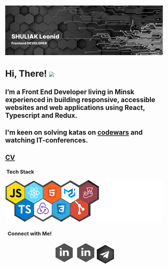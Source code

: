 

![Shuliak Leonid](https://github.com/shuliakleonid/rsschool-cv/blob/master/Name.png "Shuliak Leonid")

#  Hi, There!  <img src="https://media.giphy.com/media/hvRJCLFzcasrR4ia7z/giphy.gif" width="50px">


 
## I’m a Front End Developer living in Minsk experienced in building responsive, accessible websites and web applications using React, Typescript and Redux.
## I'm keen on solving katas on  [codewars](https://www.codewars.com/users/zeleny) and watching IT-conferences. 

## [CV](https://github.com/shuliakleonid/rsschool-cv/blob/master/Leonid_Shuliak%20Frontend_Developer.pdf)
<!---
## [Portfolio](https://shuliakleonid.github.io/Portfolio/)
- 👀 I’m interested in ...
- 🌱 I’m currently learning ...
- 💞️ I’m looking to collaborate on ...
- 📫 How to reach me ...
-  ## My website [Portfolio](https://shuliakleonid.github.io/Portfolio/)
### 🛠 &nbsp;Tech Stack
![Skill](https://github.com/shuliakleonid/rsschool-cv/blob/master/skills.png  "Skill")

shuliakleonid/shuliakleonid is a ✨ special ✨ repository because its `README.md` (this file) appears on your GitHub profile.
You can click the Preview link to take a look at your changes.
--->

### &nbsp;Tech Stack
<img src="https://github.com/shuliakleonid/rsschool-cv/blob/master/skills.png" alt="Skills" width='540' height='135'>

### &nbsp; Connect with Me!


<p align="center">
	<a href="https://www.linkedin.com/in/leonid-shuliak/"><img alt="linkedin" width='55' height='60' style="padding:5px" src="https://github.com/shuliakleonid/rsschool-cv/blob/master/in.png"/></a>
	<a href="https://www.facebook.com/100007344315102"><img alt="facebook" width='55' height='60' style="padding:5px" src="https://github.com/shuliakleonid/rsschool-cv/blob/master/in.png"/></a>
	<a href="https://t.me/leonid_shuliak"><img src="https://github.com/shuliakleonid/rsschool-cv/blob/master/teleg.png" alt="Telegram" width='55' height='60'/></a>
</p>
